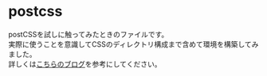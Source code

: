 # postcss
postCSSを試しに触ってみたときのファイルです。  
実際に使うことを意識してCSSのディレクトリ構成まで含めて環境を構築してみました。  
詳しくは[こちらのブログ](http://note.mifuru.com/post/136948574054/postcss%E3%81%AE%E6%A6%82%E8%A6%81%E3%81%A8%E6%9B%B8%E3%81%8D%E6%96%B9)を参考にしてください。

